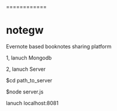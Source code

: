 ============
# notegw

<p>Evernote based booknotes sharing platform</p>

<p>1, lanuch Mongodb<p>

2, lanuch Server
  <p>$cd path_to_server</p>
  <p>$node server.js</p>
  <p>lanuch localhost:8081</p>
